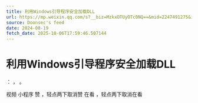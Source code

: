 ```yaml
---
title: 利用Windows引导程序安全加载DLL
url: https://mp.weixin.qq.com/s?__biz=MzkxOTUyOTc0NQ==&mid=2247491275&idx=1&sn=fb1c9f248ae44cb678c75115ad9a4d89
source: Doonsec's feed
date: 2024-08-19
fetch_date: 2025-10-06T17:59:46.507144
---
```


# 利用Windows引导程序安全加载DLL

：
，
。

视频
小程序
赞
，轻点两下取消赞
在看
，轻点两下取消在看